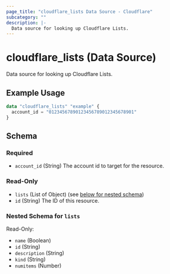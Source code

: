 ```yaml
---
page_title: "cloudflare_lists Data Source - Cloudflare"
subcategory: ""
description: |-
  Data source for looking up Cloudflare Lists.
---
```


# cloudflare_lists (Data Source)

Data source for looking up Cloudflare Lists.

## Example Usage

```terraform
data "cloudflare_lists" "example" {
  account_id = "01234567890123456789012345678901"
}
```

<!-- schema generated by tfplugindocs -->
## Schema

### Required

- `account_id` (String) The account id to target for the resource.

### Read-Only

- `lists` (List of Object) (see [below for nested schema](#nestedatt--lists))
- `id` (String) The ID of this resource.

<a id="nestedatt--lists"></a>
### Nested Schema for `lists`

Read-Only:

- `name` (Boolean)
- `id` (String)
- `description` (String)
- `kind` (String)
- `numitems` (Number)


